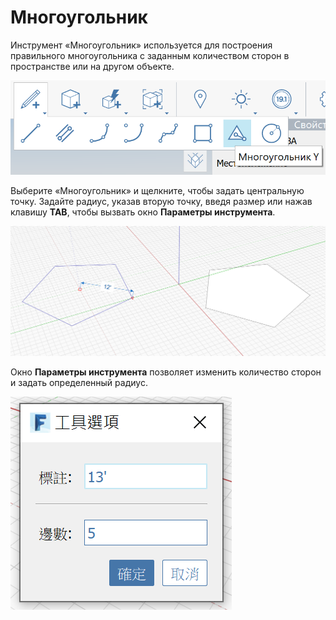 # Многоугольник

Инструмент «Многоугольник» используется для построения правильного многоугольника с заданным количеством сторон в пространстве или на другом объекте.

![](<../.gitbook/assets/image (9) (1).png>)

Выберите «Многоугольник» и щелкните, чтобы задать центральную точку. Задайте радиус, указав вторую точку, введя размер или нажав клавишу **TAB**, чтобы вызвать окно **Параметры инструмента**.

![](<../.gitbook/assets/image (7).png>)

Окно **Параметры инструмента** позволяет изменить количество сторон и задать определенный радиус.

![](../.gitbook/assets/image.png)
